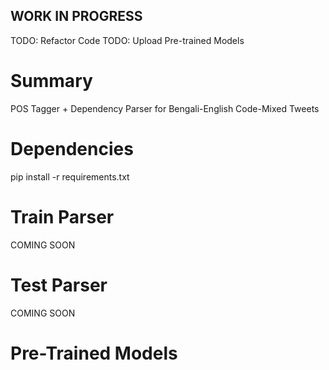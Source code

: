 WORK IN PROGRESS
--------
TODO: Refactor Code
TODO: Upload Pre-trained Models

# Summary
POS Tagger + Dependency Parser for Bengali-English Code-Mixed Tweets

# Dependencies
pip install -r requirements.txt

# Train Parser
COMING SOON

# Test Parser
COMING SOON

# Pre-Trained Models
